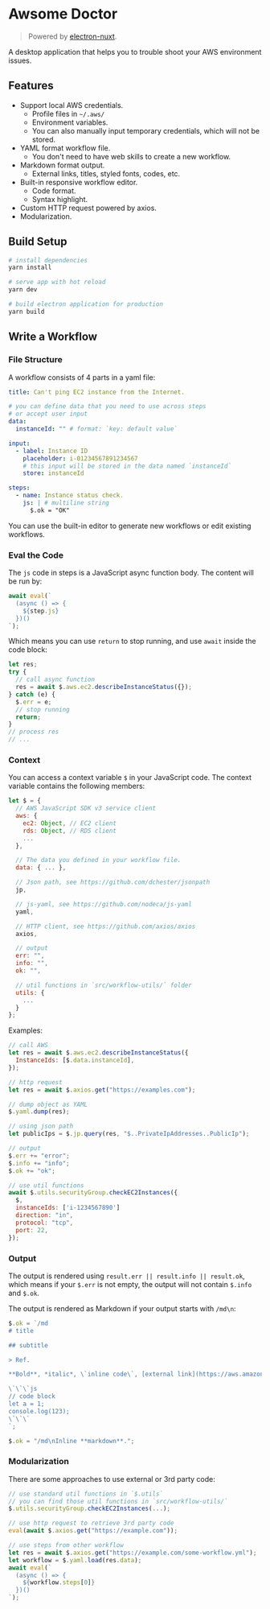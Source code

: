 # Awsome Doctor

> Powered by [electron-nuxt](https://github.com/michalzaq12/electron-nuxt).

A desktop application that helps you to trouble shoot your AWS environment issues.

## Features

- Support local AWS credentials.
  - Profile files in `~/.aws/`
  - Environment variables.
  - You can also manually input temporary credentials, which will not be stored.
- YAML format workflow file.
  - You don't need to have web skills to create a new workflow.
- Markdown format output.
  - External links, titles, styled fonts, codes, etc.
- Built-in responsive workflow editor.
  - Code format.
  - Syntax highlight.
- Custom HTTP request powered by axios.
- Modularization.

## Build Setup

```bash
# install dependencies
yarn install

# serve app with hot reload
yarn dev

# build electron application for production
yarn build
```

## Write a Workflow

### File Structure

A workflow consists of 4 parts in a yaml file:

```yaml
title: Can't ping EC2 instance from the Internet.

# you can define data that you need to use across steps
# or accept user input
data:
  instanceId: "" # format: `key: default value`

input:
  - label: Instance ID
    placeholder: i-01234567891234567
    # this input will be stored in the data named `instanceId`
    store: instanceId

steps:
  - name: Instance status check.
    js: | # multiline string
      $.ok = "OK"
```

You can use the built-in editor to generate new workflows or edit existing workflows.

### Eval the Code

The `js` code in steps is a JavaScript async function body. The content will be run by:

```js
await eval(`
  (async () => {
    ${step.js}
  })()
`);
```

Which means you can use `return` to stop running, and use `await` inside the code block:

```js
let res;
try {
  // call async function
  res = await $.aws.ec2.describeInstanceStatus({});
} catch (e) {
  $.err = e;
  // stop running
  return;
}
// process res
// ...
```

### Context

You can access a context variable `$` in your JavaScript code. The context variable contains the following members:

```js
let $ = {
  // AWS JavaScript SDK v3 service client
  aws: {
    ec2: Object, // EC2 client
    rds: Object, // RDS client
    ...
  },

  // The data you defined in your workflow file.
  data: { ... },

  // Json path, see https://github.com/dchester/jsonpath
  jp,

  // js-yaml, see https://github.com/nodeca/js-yaml
  yaml,

  // HTTP client, see https://github.com/axios/axios
  axios,

  // output
  err: "",
  info: "",
  ok: "",

  // util functions in `src/workflow-utils/` folder
  utils: {
    ...
  }
};
```

Examples:

```js
// call AWS
let res = await $.aws.ec2.describeInstanceStatus({
  InstanceIds: [$.data.instanceId],
});

// http request
let res = await $.axios.get("https://examples.com");

// dump object as YAML
$.yaml.dump(res);

// using json path
let publicIps = $.jp.query(res, "$..PrivateIpAddresses..PublicIp");

// output
$.err += "error";
$.info += "info";
$.ok += "ok";

// use util functions
await $.utils.securityGroup.checkEC2Instances({
  $,
  instanceIds: ['i-1234567890']
  direction: "in",
  protocol: "tcp",
  port: 22,
});
```

### Output

The output is rendered using `result.err || result.info || result.ok`, which means if your `$.err` is not empty, the output will not contain `$.info` and `$.ok`.

The output is rendered as Markdown if your output starts with `/md\n`:

```js
$.ok = `/md
# title

## subtitle

> Ref.

**Bold**, *italic*, \`inline code\`, [external link](https://aws.amazon.com).

\`\`\`js
// code block
let a = 1;
console.log(123);
\`\`\`
`;

$.ok = "/md\nInline **markdown**.";
```

### Modularization

There are some approaches to use external or 3rd party code:

```js
// use standard util functions in `$.utils`
// you can find those util functions in `src/workflow-utils/`
$.utils.securityGroup.checkEC2Instances(...);

// use http request to retrieve 3rd party code
eval(await $.axios.get("https://example.com"));

// use steps from other workflow
let res = await $.axios.get("https://example.com/some-workflow.yml");
let workflow = $.yaml.load(res.data);
await eval(`
  (async () => {
    ${workflow.steps[0]}
  })()
`);
```
